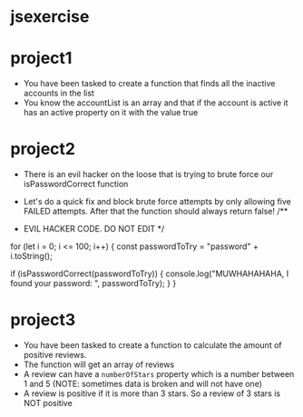 # jsexercise
# project1
* You have been tasked to create a function that finds all the inactive accounts in the list
* You know the accountList is an array and that if the account is active it has an active property on it with the value true
# project2
* There is an evil hacker on the loose that is trying to brute force our isPasswordCorrect function

* Let's do a quick fix and block brute force attempts by only allowing five FAILED attempts. After that the function should always return false!
/**
 * EVIL HACKER CODE. DO NOT EDIT
 */

for (let i = 0; i <= 100; i++) {
  const passwordToTry = "password" + i.toString();

  if (isPasswordCorrect(passwordToTry)) {
    console.log("MUWHAHAHAHA, I found your password: ", passwordToTry);
  }
}
# project3
* You have been tasked to create a function to calculate the amount of positive reviews.
* The function will get an array of reviews
* A review can have a `numberOfStars` property which is a number between 1 and 5 (NOTE: sometimes data is broken and will not have one)
* A review is positive if it is more than 3 stars. So a review of 3 stars is NOT positive

